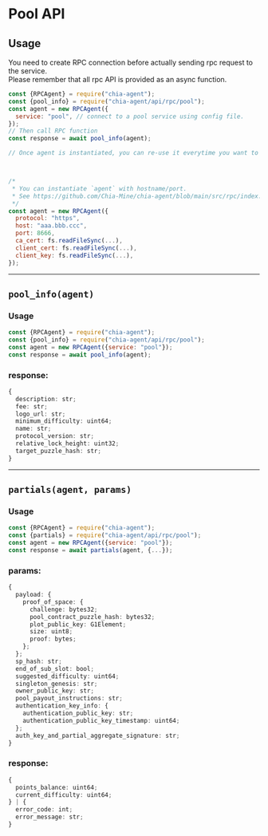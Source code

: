 # Pool API

## Usage
You need to create RPC connection before actually sending rpc request to the service.  
Please remember that all rpc API is provided as an async function.
```js
const {RPCAgent} = require("chia-agent");
const {pool_info} = require("chia-agent/api/rpc/pool");
const agent = new RPCAgent({
  service: "pool", // connect to a pool service using config file.
});
// Then call RPC function
const response = await pool_info(agent);

// Once agent is instantiated, you can re-use it everytime you want to request farmer API.



/*
 * You can instantiate `agent` with hostname/port.
 * See https://github.com/Chia-Mine/chia-agent/blob/main/src/rpc/index.ts
 */
const agent = new RPCAgent({
  protocol: "https",
  host: "aaa.bbb.ccc",
  port: 8666,
  ca_cert: fs.readFileSync(...),
  client_cert: fs.readFileSync(...),
  client_key: fs.readFileSync(...),
});
```

---

## `pool_info(agent)`
### Usage
```js
const {RPCAgent} = require("chia-agent");
const {pool_info} = require("chia-agent/api/rpc/pool");
const agent = new RPCAgent({service: "pool"});
const response = await pool_info(agent);
```
### response:
```typescript
{
  description: str;
  fee: str;
  logo_url: str;
  minimum_difficulty: uint64;
  name: str;
  protocol_version: str;
  relative_lock_height: uint32;
  target_puzzle_hash: str;
}
```

---

## `partials(agent, params)`
### Usage
```js
const {RPCAgent} = require("chia-agent");
const {partials} = require("chia-agent/api/rpc/pool");
const agent = new RPCAgent({service: "pool"});
const response = await partials(agent, {...});
```
### params:
```typescript
{
  payload: {
    proof_of_space: {
      challenge: bytes32;
      pool_contract_puzzle_hash: bytes32;
      plot_public_key: G1Element;
      size: uint8;
      proof: bytes;
    };
  };
  sp_hash: str;
  end_of_sub_slot: bool;
  suggested_difficulty: uint64;
  singleton_genesis: str;
  owner_public_key: str;
  pool_payout_instructions: str;
  authentication_key_info: {
    authentication_public_key: str;
    authentication_public_key_timestamp: uint64;
  };
  auth_key_and_partial_aggregate_signature: str;
}
```
### response:
```typescript
{
  points_balance: uint64;
  current_difficulty: uint64;
} | {
  error_code: int;
  error_message: str;
}
```
